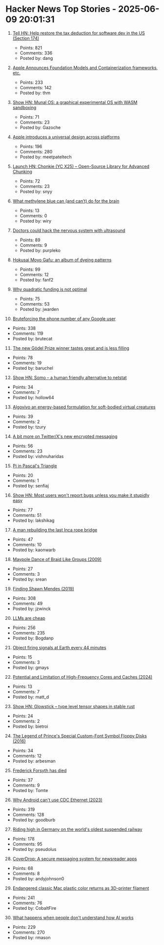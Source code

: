 # Hacker News Top Stories - 2025-06-09 20:01:31

1. [Tell HN: Help restore the tax deduction for software dev in the US (Section 174)](undefined)
   - Points: 821
   - Comments: 336
   - Posted by: dang

2. [Apple Announces Foundation Models and Containerization frameworks, etc.](https://www.apple.com/newsroom/2025/06/apple-supercharges-its-tools-and-technologies-for-developers/)
   - Points: 233
   - Comments: 142
   - Posted by: thm

3. [Show HN: Munal OS: a graphical experimental OS with WASM sandboxing](https://github.com/Askannz/munal-os)
   - Points: 71
   - Comments: 23
   - Posted by: Gazoche

4. [Apple introduces a universal design across platforms](https://www.apple.com/newsroom/2025/06/apple-introduces-a-delightful-and-elegant-new-software-design/)
   - Points: 196
   - Comments: 280
   - Posted by: meetpateltech

5. [Launch HN: Chonkie (YC X25) – Open-Source Library for Advanced Chunking](undefined)
   - Points: 72
   - Comments: 23
   - Posted by: snyy

6. [What methylene blue can (and can’t) do for the brain](https://neurofrontiers.blog/what-methylene-blue-can-and-cant-do-for-the-brain/)
   - Points: 13
   - Comments: 0
   - Posted by: wiry

7. [Doctors could hack the nervous system with ultrasound](https://spectrum.ieee.org/focused-ultrasound-stimulation-inflammation-diabetes)
   - Points: 89
   - Comments: 9
   - Posted by: purpleko

8. [Hokusai Moyo Gafu: an album of dyeing patterns](https://ndlsearch.ndl.go.jp/en/imagebank/theme/hokusaimoyo)
   - Points: 99
   - Comments: 12
   - Posted by: fanf2

9. [Why quadratic funding is not optimal](https://jonathanwarden.com/quadratic-funding-is-not-optimal/)
   - Points: 75
   - Comments: 53
   - Posted by: jwarden

10. [Bruteforcing the phone number of any Google user](https://brutecat.com/articles/leaking-google-phones)
   - Points: 338
   - Comments: 119
   - Posted by: brutecat

11. [The new Gödel Prize winner tastes great and is less filling](https://blog.computationalcomplexity.org/2025/06/the-new-godel-prize-winner-tastes-great.html)
   - Points: 78
   - Comments: 19
   - Posted by: baruchel

12. [Show HN: Somo – a human friendly alternative to netstat](https://github.com/theopfr/somo)
   - Points: 34
   - Comments: 7
   - Posted by: hollow64

13. [Algovivo an energy-based formulation for soft-bodied virtual creatures](https://juniorrojas.com/algovivo/)
   - Points: 39
   - Comments: 2
   - Posted by: tzury

14. [A bit more on Twitter/X's new encrypted messaging](https://blog.cryptographyengineering.com/2025/06/09/a-bit-more-on-twitter-xs-new-encrypted-messaging/)
   - Points: 56
   - Comments: 23
   - Posted by: vishnuharidas

15. [Pi in Pascal's Triangle](https://www.cut-the-knot.org/arithmetic/algebra/PiInPascal.shtml)
   - Points: 20
   - Comments: 1
   - Posted by: senfiaj

16. [Show HN: Most users won't report bugs unless you make it stupidly easy](undefined)
   - Points: 77
   - Comments: 51
   - Posted by: lakshikag

17. [A man rebuilding the last Inca rope bridge](https://www.atlasobscura.com/articles/last-inca-rope-bridge-qeswachaka-tradition)
   - Points: 47
   - Comments: 10
   - Posted by: kaonwarb

18. [Maypole Dance of Braid Like Groups (2009)](https://divisbyzero.com/2009/05/04/the-maypole-braid-group/)
   - Points: 27
   - Comments: 3
   - Posted by: srean

19. [Finding Shawn Mendes (2019)](https://ericneyman.wordpress.com/2019/11/26/finding-shawn-mendes/)
   - Points: 308
   - Comments: 49
   - Posted by: jzwinck

20. [LLMs are cheap](https://www.snellman.net/blog/archive/2025-06-02-llms-are-cheap/)
   - Points: 256
   - Comments: 235
   - Posted by: Bogdanp

21. [Object firing signals at Earth every 44 minutes](https://www.livescience.com/space/unlike-anything-we-have-seen-before-astronomers-discover-mysterious-object-firing-strange-signals-at-earth-every-44-minutes)
   - Points: 15
   - Comments: 3
   - Posted by: gmays

22. [Potential and Limitation of High-Frequency Cores and Caches (2024)](https://arch.cs.ucdavis.edu/simulation/2024/08/06/potentiallimitationhighfreqcorescaches.html)
   - Points: 13
   - Comments: 7
   - Posted by: matt_d

23. [Show HN: Glowstick – type level tensor shapes in stable rust](https://github.com/nicksenger/glowstick)
   - Points: 24
   - Comments: 2
   - Posted by: bietroi

24. [The Legend of Prince's Special Custom-Font Symbol Floppy Disks (2016)](https://nymag.com/intelligencer/2016/04/princes-legendary-floppy-disk-symbol-font.html)
   - Points: 34
   - Comments: 12
   - Posted by: arbesman

25. [Frederick Forsyth has died](https://www.theguardian.com/books/2025/jun/09/frederick-forsyth-day-of-the-jackal-author-and-former-mi6-agent-dies-aged-86)
   - Points: 37
   - Comments: 9
   - Posted by: Tomte

26. [Why Android can't use CDC Ethernet (2023)](https://jordemort.dev/blog/why-android-cant-use-cdc-ethernet/)
   - Points: 319
   - Comments: 128
   - Posted by: goodburb

27. [Riding high in Germany on the world's oldest suspended railway](https://www.theguardian.com/travel/2025/jun/09/riding-high-in-germany-on-the-worlds-oldest-suspended-railway)
   - Points: 178
   - Comments: 95
   - Posted by: pseudolus

28. [CoverDrop: A secure messaging system for newsreader apps](https://github.com/guardian/coverdrop)
   - Points: 68
   - Comments: 8
   - Posted by: andyjohnson0

29. [Endangered classic Mac plastic color returns as 3D-printer filament](https://arstechnica.com/apple/2025/06/new-filament-lets-you-3d-print-parts-in-authentic-1980s-apple-computer-color/)
   - Points: 241
   - Comments: 76
   - Posted by: CobaltFire

30. [What happens when people don't understand how AI works](https://www.theatlantic.com/culture/archive/2025/06/artificial-intelligence-illiteracy/683021/)
   - Points: 229
   - Comments: 270
   - Posted by: rmason

